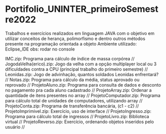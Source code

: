 # Portifolio_UNINTER_primeiroSemestre2022
Trabalhos e exercícios realizados em linguagem JAVA com o objetivo em utilizar conceitos de herança, polimorfismo e dentro outros métodos presente na programação orientada a objeto
Ambiente utilizado: Eclipse_IDE
obs: rodar no console

IMC.zip: Programa para cálculo de índice de massa corpórea // 
JogodaVelha(erico).zip: Jogo da velha com a opção multiplayer local ou 3 dificuldades contra a CPU (principal trabalho do primeiro semestre) //
Leonidas.zip: Jogo de advinhação, quantos soldados Leonidas enfrentará? //
Notas.zip: Programa para cálculo da média, status aprovado ou reprovado //
ProjetoAluno.zip: Programa para consulta de dados e desconto no pagamento pra cada aluno cadastrado // 
ProjetoArray.zip: Ordenar a quantidade de itens presentes no array //
ProjetoComputador.zip: Programa para cálculo total de unidades de computadores, utilizando array //
ProjetoConta.zip: Programa de transferência bancária, (c1 - c2) //
ProjetoImprimivel.zip: Exercício, uso de interface //
ProjetoIngresso.zip: Programa para cálculo total de ingressos //
ProjetoLivro.zip: Biblioteca virtual //
ProjetoReverso.zip: Exercício, ordenando objetos inseridos pelo usuário //
